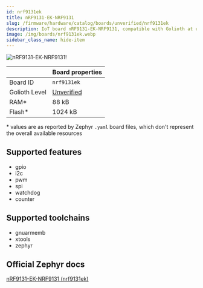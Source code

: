 ```yaml
---
id: nrf9131ek
title: nRF9131-EK-NRF9131
slug: /firmware/hardware/catalog/boards/unverified/nrf9131ek
description: IoT board nRF9131-EK-NRF9131, compatible with Golioth at unverified level.
image: /img/boards/nrf9131ek.webp
sidebar_class_name: hide-item
---
```


[//]: # (This is an auto-generated file, do not edit! Changes to it will be lost upon re-generation)

![nRF9131-EK-NRF9131!](/img/boards/nrf9131ek.webp "nRF9131-EK-NRF9131")

|                | Board properties     |
| -------------  | -------------------- |
| Board ID       | `nrf9131ek` |
| Golioth Level  | [Unverified](/firmware/hardware#unverified-boards) |
| RAM*           | 88 kB |
| Flash*         | 1024 kB |

\* values are as reported by Zephyr `.yaml` board files, which don't represent the overall available resources



## Supported features

* gpio
* i2c
* pwm
* spi
* watchdog
* counter

## Supported toolchains

* gnuarmemb
* xtools
* zephyr

## Official Zephyr docs

[nRF9131-EK-NRF9131 (nrf9131ek)](https://docs.zephyrproject.org/latest/boards/nordic/nrf9131ek/doc/index.html)
